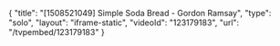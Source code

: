 {
    "title": "[1508521049] Simple Soda Bread - Gordon Ramsay",
    "type": "solo",
    "layout": "iframe-static",
    "videoId": "123179183",
    "url": "\/tvpembed\/123179183"
}